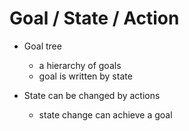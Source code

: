 # Goal / State / Action 

 - Goal tree 
   - a hierarchy of goals 
   - goal is written by state 
   
 - State can be changed by actions 
   - state change can achieve a goal 


